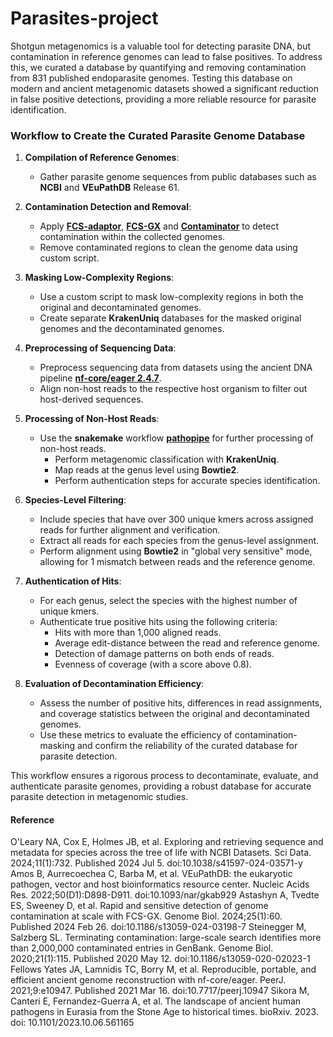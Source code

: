 # Parasites-project
Shotgun metagenomics is a valuable tool for detecting parasite DNA, but contamination in reference genomes can lead to false positives. To address this, we curated a database by quantifying and removing contamination from 831 published endoparasite genomes. Testing this database on modern and ancient metagenomic datasets showed a significant reduction in false positive detections, providing a more reliable resource for parasite identification.

### Workflow to Create the Curated Parasite Genome Database

1. **Compilation of Reference Genomes**:
   - Gather parasite genome sequences from public databases such as **NCBI** and **VEuPathDB** Release 61.
   
2. **Contamination Detection and Removal**:
   - Apply **[FCS-adaptor](https://github.com/ncbi/fcs/wiki/FCS-adaptor-quickstart)**, **[FCS-GX](https://github.com/ncbi/fcs/wiki/FCS-GX-quickstart)** and **[Contaminator](https://github.com/steineggerlab/conterminator)** to detect contamination within the collected genomes.
   - Remove contaminated regions to clean the genome data using custom script.

3. **Masking Low-Complexity Regions**:
   - Use a custom script to mask low-complexity regions in both the original and decontaminated genomes.
   - Create separate **KrakenUniq** databases for the masked original genomes and the decontaminated genomes.

4. **Preprocessing of Sequencing Data**:
   - Preprocess sequencing data from datasets using the ancient DNA pipeline **[nf-core/eager 2.4.7](https://nf-co.re/eager/2.4.7)**.
   - Align non-host reads to the respective host organism to filter out host-derived sequences.

5. **Processing of Non-Host Reads**:
   - Use the **snakemake** workflow **[pathopipe](https://github.com/martinsikora/pathopipe)** for further processing of non-host reads.
     - Perform metagenomic classification with **KrakenUniq**.
     - Map reads at the genus level using **Bowtie2**.
     - Perform authentication steps for accurate species identification.

6. **Species-Level Filtering**:
   - Include species that have over 300 unique kmers across assigned reads for further alignment and verification.
   - Extract all reads for each species from the genus-level assignment.
   - Perform alignment using **Bowtie2** in "global very sensitive" mode, allowing for 1 mismatch between reads and the reference genome.

7. **Authentication of Hits**:
   - For each genus, select the species with the highest number of unique kmers.
   - Authenticate true positive hits using the following criteria:
     - Hits with more than 1,000 aligned reads.
     - Average edit-distance between the read and reference genome.
     - Detection of damage patterns on both ends of reads.
     - Evenness of coverage (with a score above 0.8).
   
8. **Evaluation of Decontamination Efficiency**:
   - Assess the number of positive hits, differences in read assignments, and coverage statistics between the original and decontaminated genomes.
   - Use these metrics to evaluate the efficiency of contamination-masking and confirm the reliability of the curated database for parasite detection.

This workflow ensures a rigorous process to decontaminate, evaluate, and authenticate parasite genomes, providing a robust database for accurate parasite detection in metagenomic studies.

#### Reference
O'Leary NA, Cox E, Holmes JB, et al. Exploring and retrieving sequence and metadata for species across the tree of life with NCBI Datasets. Sci Data. 2024;11(1):732. Published 2024 Jul 5. doi:10.1038/s41597-024-03571-y
Amos B, Aurrecoechea C, Barba M, et al. VEuPathDB: the eukaryotic pathogen, vector and host bioinformatics resource center. Nucleic Acids Res. 2022;50(D1):D898-D911. doi:10.1093/nar/gkab929
Astashyn A, Tvedte ES, Sweeney D, et al. Rapid and sensitive detection of genome contamination at scale with FCS-GX. Genome Biol. 2024;25(1):60. Published 2024 Feb 26. doi:10.1186/s13059-024-03198-7
Steinegger M, Salzberg SL. Terminating contamination: large-scale search identifies more than 2,000,000 contaminated entries in GenBank. Genome Biol. 2020;21(1):115. Published 2020 May 12. doi:10.1186/s13059-020-02023-1
Fellows Yates JA, Lamnidis TC, Borry M, et al. Reproducible, portable, and efficient ancient genome reconstruction with nf-core/eager. PeerJ. 2021;9:e10947. Published 2021 Mar 16. doi:10.7717/peerj.10947
Sikora M, Canteri E, Fernandez-Guerra A, et al. The landscape of ancient human pathogens in Eurasia from the Stone Age to historical times. bioRxiv. 2023. doi: 10.1101/2023.10.06.561165
